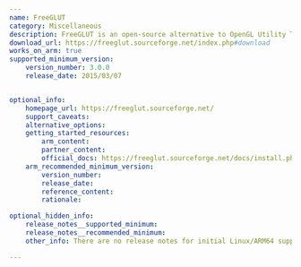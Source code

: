 ```yaml
---
name: FreeGLUT
category: Miscellaneous
description: FreeGLUT is an open-source alternative to OpenGL Utility Toolkit (GLUT) library, which is widely available, simple, and highly portable. FreeGLUT manages all the system-specific chores required for initializing OpenGL contexts, creating windows, and handling input events, to allow for truly portable OpenGL programs.
download_url: https://freeglut.sourceforge.net/index.php#download
works_on_arm: true
supported_minimum_version:
    version_number: 3.0.0
    release_date: 2015/03/07


optional_info:
    homepage_url: https://freeglut.sourceforge.net/
    support_caveats:
    alternative_options:
    getting_started_resources:
        arm_content:
        partner_content:
        official_docs: https://freeglut.sourceforge.net/docs/install.php
    arm_recommended_minimum_version:
        version_number:
        release_date:
        reference_content:
        rationale:

optional_hidden_info:
    release_notes__supported_minimum:
    release_notes__recommended_minimum:
    other_info: There are no release notes for initial Linux/ARM64 support. Version 3.0.0 can be built from source (tar) on the Neoverse N1. Prior versions fail to build on both ARM64 and AMD64.

---
```

